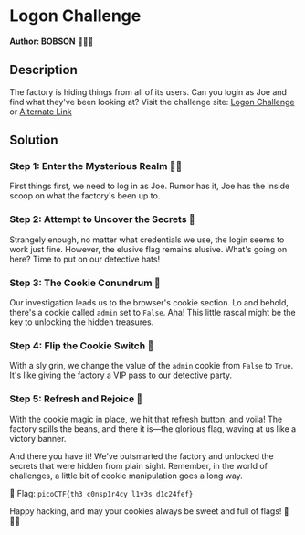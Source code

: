 # Logon Challenge

**Author: BOBSON** 🕵️‍♂️🍪

## Description

The factory is hiding things from all of its users. Can you login as Joe and find what they've been looking at?
Visit the challenge site: [Logon Challenge](https://jupiter.challenges.picoctf.org/problem/13594/) or [Alternate Link](http://jupiter.challenges.picoctf.org:13594)

## Solution

### Step 1: Enter the Mysterious Realm 🕵️‍♂️

First things first, we need to log in as Joe. Rumor has it, Joe has the inside scoop on what the factory's been up to.

### Step 2: Attempt to Uncover the Secrets 🤨

Strangely enough, no matter what credentials we use, the login seems to work just fine. However, the elusive flag remains elusive. What's going on here? Time to put on our detective hats!

### Step 3: The Cookie Conundrum 🍪

Our investigation leads us to the browser's cookie section. Lo and behold, there's a cookie called `admin` set to `False`. Aha! This little rascal might be the key to unlocking the hidden treasures.

### Step 4: Flip the Cookie Switch 🔄

With a sly grin, we change the value of the `admin` cookie from `False` to `True`. It's like giving the factory a VIP pass to our detective party.

### Step 5: Refresh and Rejoice 🎉

With the cookie magic in place, we hit that refresh button, and voila! The factory spills the beans, and there it is—the glorious flag, waving at us like a victory banner.

And there you have it! We've outsmarted the factory and unlocked the secrets that were hidden from plain sight. Remember, in the world of challenges, a little bit of cookie manipulation goes a long way.

🚩 Flag: `picoCTF{th3_c0nsp1r4cy_l1v3s_d1c24fef}`

Happy hacking, and may your cookies always be sweet and full of flags! 🍪🕵️‍♂️